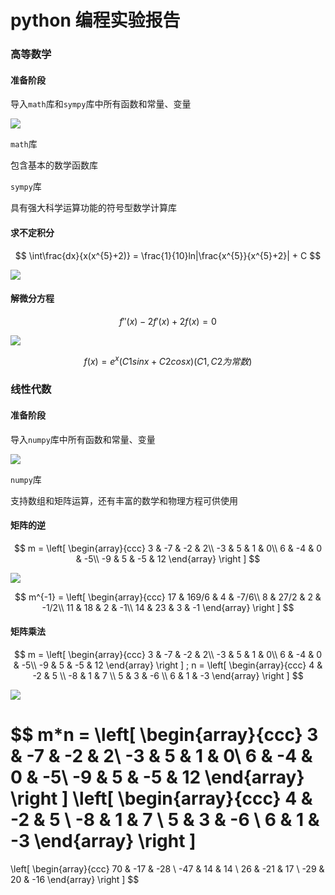 # python 编程实验报告

### 高等数学

#### 准备阶段

导入`math`库和`sympy`库中所有函数和常量、变量

![](http://m.qpic.cn/psb?/V10TtYkp2MvHv1/kk0vARdFA6jEZxzX38CQe8ma*EH4s3fYmbBKOHrqaAg!/b/dFQBAAAAAAAA&bo=yASqAQAAAAARF0c!&rf=viewer_4)

`math`库

包含基本的数学函数库

`sympy`库

具有强大科学运算功能的符号型数学计算库

#### 求不定积分

$$ \int\frac{dx}{x(x^{5}+2)} = \frac{1}{10}ln|\frac{x^{5}}{x^{5}+2}| + C $$

![](http://m.qpic.cn/psb?/V10TtYkp2MvHv1/ychHpkndakWxgHUpZC1PkssGEOGC9Xyw8Om0R43lKco!/b/dD4BAAAAAAAA&bo=wwSsAQAAAAARF0o!&rf=viewer_4)

####  解微分方程

$$ f''(x) - 2f'(x) + 2f(x) = 0 $$

![](http://m.qpic.cn/psb?/V10TtYkp2MvHv1/ZTMpcJLYShCI56VDtBqQHXKr3otMkWQo0q8zMVs*IyI!/b/dFQBAAAAAAAA&bo=xwSTAQAAAAARF3E!&rf=viewer_4)

$$ f(x) = e^{x}(C1sinx + C2cosx) (C1,C2为常数) $$

### 线性代数

#### 准备阶段

导入`numpy`库中所有函数和常量、变量

![](http://m.qpic.cn/psb?/V10TtYkp2MvHv1/sqalwUPgPWaXqKGdEQMkahPQ0RbjNibnfzv1kklPD3A!/b/dFIBAAAAAAAA&bo=wgSGAQAAAAARF2E!&rf=viewer_4)

`numpy`库

支持数组和矩阵运算，还有丰富的数学和物理方程可供使用

#### 矩阵的逆

$$ m = \left[ \begin{array}{ccc}
3 & -7 & -2 & 2\\
-3 & 5 & 1 & 0\\
6 & -4 & 0 & -5\\
-9 & 5 & -5 & 12
\end{array} 
\right ] $$

![](http://m.qpic.cn/psb?/V10TtYkp2MvHv1/xCWF8Quckv1n*NGooaFt7yrEtLynpIBXLCK6aHL0gPE!/b/dC8BAAAAAAAA&bo=xgSsAQAAAAARF08!&rf=viewer_4)

$$ m^{-1} = \left[ \begin{array}{ccc}
17 & 169/6 & 4 & -7/6\\
8 & 27/2 & 2 & -1/2\\
11 & 18 & 2 & -1\\
14 & 23 & 3 & -1
\end{array} 
\right ] $$

#### 矩阵乘法

$$ m = \left[ \begin{array}{ccc}
3 & -7 & -2 & 2\\
-3 & 5 & 1 & 0\\
6 & -4 & 0 & -5\\
-9 & 5 & -5 & 12
\end{array} 
\right ] 
;
 n = \left[ \begin{array}{ccc}
4 & -2 & 5 \\
-8 & 1 & 7 \\
5 & 3 & -6 \\
6 & 1 & -3 
\end{array} 
\right ] $$

![](http://m.qpic.cn/psb?/V10TtYkp2MvHv1/bWYfzK9i8Dl8tBBHKce0WZC*C6JOcI1A5D4W1VZLLPI!/b/dC4BAAAAAAAA&bo=xgTAAQAAAAARFyM!&rf=viewer_4)

$$ m*n = \left[ \begin{array}{ccc}
3 & -7 & -2 & 2\\
-3 & 5 & 1 & 0\\
6 & -4 & 0 & -5\\
-9 & 5 & -5 & 12
\end{array} 
\right ] 
\left[ \begin{array}{ccc}
4 & -2 & 5 \\
-8 & 1 & 7 \\
5 & 3 & -6 \\
6 & 1 & -3 
\end{array} 
\right ] 
=
\left[ \begin{array}{ccc}
70 & -17 & -28 \\
-47 & 14 & 14 \\
26 & -21 & 17 \\
-29 & 20 & -16 
\end{array} 
\right ] $$





